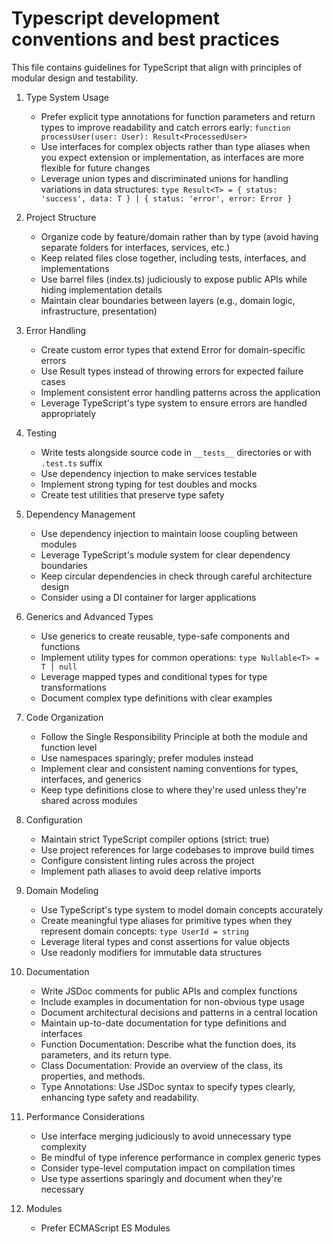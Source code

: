 # Typescript development conventions and best practices

This file contains guidelines for TypeScript that align with principles of modular design and testability. 

1. Type System Usage

    - Prefer explicit type annotations for function parameters and return types to improve readability and catch errors early: `function processUser(user: User): Result<ProcessedUser>`
    - Use interfaces for complex objects rather than type aliases when you expect extension or implementation, as interfaces are more flexible for future changes
    - Leverage union types and discriminated unions for handling variations in data structures: `type Result<T> = { status: 'success', data: T } | { status: 'error', error: Error }`

2. Project Structure

    - Organize code by feature/domain rather than by type (avoid having separate folders for interfaces, services, etc.)
    - Keep related files close together, including tests, interfaces, and implementations
    - Use barrel files (index.ts) judiciously to expose public APIs while hiding implementation details
    - Maintain clear boundaries between layers (e.g., domain logic, infrastructure, presentation)

3. Error Handling
    - Create custom error types that extend Error for domain-specific errors
    - Use Result types instead of throwing errors for expected failure cases
    - Implement consistent error handling patterns across the application
    - Leverage TypeScript's type system to ensure errors are handled appropriately

4. Testing
    - Write tests alongside source code in `__tests__` directories or with `.test.ts` suffix
    - Use dependency injection to make services testable
    - Implement strong typing for test doubles and mocks
    - Create test utilities that preserve type safety

5. Dependency Management
    - Use dependency injection to maintain loose coupling between modules
    - Leverage TypeScript's module system for clear dependency boundaries
    - Keep circular dependencies in check through careful architecture design
    - Consider using a DI container for larger applications

6. Generics and Advanced Types
    - Use generics to create reusable, type-safe components and functions
    - Implement utility types for common operations: `type Nullable<T> = T | null`
    - Leverage mapped types and conditional types for type transformations
    - Document complex type definitions with clear examples

7. Code Organization
    - Follow the Single Responsibility Principle at both the module and function level
    - Use namespaces sparingly; prefer modules instead
    - Implement clear and consistent naming conventions for types, interfaces, and generics
    - Keep type definitions close to where they're used unless they're shared across modules

8. Configuration
    - Maintain strict TypeScript compiler options (strict: true)
    - Use project references for large codebases to improve build times
    - Configure consistent linting rules across the project
    - Implement path aliases to avoid deep relative imports

9. Domain Modeling
    - Use TypeScript's type system to model domain concepts accurately
    - Create meaningful type aliases for primitive types when they represent domain concepts: `type UserId = string`
    - Leverage literal types and const assertions for value objects
    - Use readonly modifiers for immutable data structures

10. Documentation
    - Write JSDoc comments for public APIs and complex functions
    - Include examples in documentation for non-obvious type usage
    - Document architectural decisions and patterns in a central location
    - Maintain up-to-date documentation for type definitions and interfaces
    - Function Documentation: Describe what the function does, its parameters, and its return type.
    - Class Documentation: Provide an overview of the class, its properties, and methods.
    - Type Annotations: Use JSDoc syntax to specify types clearly, enhancing type safety and readability.

11. Performance Considerations
    - Use interface merging judiciously to avoid unnecessary type complexity
    - Be mindful of type inference performance in complex generic types
    - Consider type-level computation impact on compilation times
    - Use type assertions sparingly and document when they're necessary

12. Modules
    - Prefer ECMAScript ES Modules

